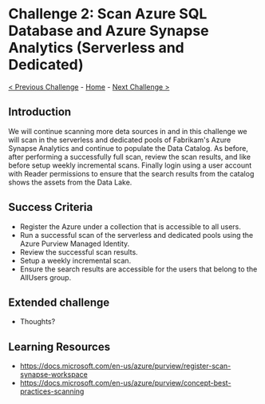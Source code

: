 # Challenge 2: Scan Azure SQL Database and Azure Synapse Analytics (Serverless and Dedicated)

[< Previous Challenge](./Challenge1.md) - [Home](../readme.md) - [Next Challenge >](./Challenge3.md)

## Introduction

We will continue scanning more deta sources in and in this challenge we will scan in the serverless and dedicated pools of Fabrikam's Azure Synapse Analytics and continue to populate the Data Catalog. As before, after performing a successfully full scan, review the scan results, and like before setup weekly incremental scans. Finally login using a user account with Reader permissions to ensure that the search results from the catalog shows the assets from the Data Lake.

## Success Criteria
- Register the Azure under a collection that is accessible to all users.
- Run a successful scan of the serverless and dedicated pools using the Azure Purview Managed Identity.
- Review the successful scan results.
- Setup a weekly incremental scan.
- Ensure the search results are accessible for the users that belong to the AllUsers group.

## Extended challenge
- Thoughts?

## Learning Resources
- https://docs.microsoft.com/en-us/azure/purview/register-scan-synapse-workspace
- https://docs.microsoft.com/en-us/azure/purview/concept-best-practices-scanning
